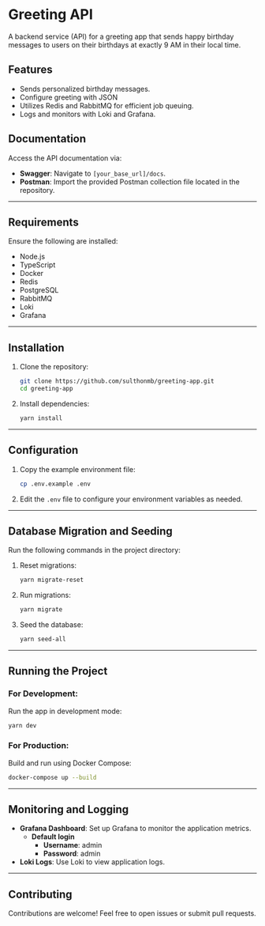 # Greeting API

A backend service (API) for a greeting app that sends happy birthday messages to users on their birthdays at exactly 9 AM in their local time.

## Features
- Sends personalized birthday messages.
- Configure greeting with JSON
- Utilizes Redis and RabbitMQ for efficient job queuing.
- Logs and monitors with Loki and Grafana.

## Documentation

Access the API documentation via:
- **Swagger**: Navigate to `[your_base_url]/docs`.
- **Postman**: Import the provided Postman collection file located in the repository.

---

## Requirements

Ensure the following are installed:

- Node.js
- TypeScript
- Docker
- Redis
- PostgreSQL
- RabbitMQ
- Loki
- Grafana

---

## Installation

1. Clone the repository:
    ```bash
    git clone https://github.com/sulthonmb/greeting-app.git
    cd greeting-app
    ```

2. Install dependencies:
    ```bash
    yarn install
    ```

---

## Configuration

1. Copy the example environment file:
    ```bash
    cp .env.example .env
    ```

2. Edit the `.env` file to configure your environment variables as needed.

---

## Database Migration and Seeding

Run the following commands in the project directory:

1. Reset migrations:
    ```bash
    yarn migrate-reset
    ```

2. Run migrations:
    ```bash
    yarn migrate
    ```

3. Seed the database:
    ```bash
    yarn seed-all
    ```

---

## Running the Project

### For Development:
Run the app in development mode:
```bash
yarn dev
```

### For Production:
Build and run using Docker Compose:
```bash
docker-compose up --build
```

---

## Monitoring and Logging

- **Grafana Dashboard**: Set up Grafana to monitor the application metrics.
	- **Default login**
		- **Username**: admin
		- **Password**: admin
- **Loki Logs**: Use Loki to view application logs.

---

## Contributing

Contributions are welcome! Feel free to open issues or submit pull requests.
